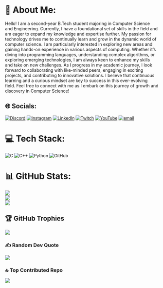 # 💫 About Me:
Hello! I am a second-year B.Tech student majoring in Computer Science and Engineering. Currently, I have a foundational set of skills in the field and am eager to expand my knowledge and expertise further. My passion for technology drives me to continually learn and grow in the dynamic world of computer science. I am particularly interested in exploring new areas and gaining hands-on experience in various aspects of computing. Whether it’s diving into programming languages, understanding complex algorithms, or exploring emerging technologies, I am always keen to enhance my skills and take on new challenges. As I progress in my academic journey, I look forward to collaborating with like-minded peers, engaging in exciting projects, and contributing to innovative solutions. I believe that continuous learning and a curious mindset are key to success in this ever-evolving field. Feel free to connect with me as I embark on this journey of growth and discovery in Computer Science!


## 🌐 Socials:
[![Discord](https://img.shields.io/badge/Discord-%237289DA.svg?logo=discord&logoColor=white)](https://discord.gg/https://discord.com/invite/710697958592610315) [![Instagram](https://img.shields.io/badge/Instagram-%23E4405F.svg?logo=Instagram&logoColor=white)](https://instagram.com/knightwing_7) [![LinkedIn](https://img.shields.io/badge/LinkedIn-%230077B5.svg?logo=linkedin&logoColor=white)](https://linkedin.com/in/pratham-arun-814a8531a) [![Twitch](https://img.shields.io/badge/Twitch-%239146FF.svg?logo=Twitch&logoColor=white)](https://twitch.tv/prathamarun7) [![YouTube](https://img.shields.io/badge/YouTube-%23FF0000.svg?logo=YouTube&logoColor=white)](https://youtube.com/@knightwing_7) [![email](https://img.shields.io/badge/Email-D14836?logo=gmail&logoColor=white)](mailto:prathamarun7@gmail.com) 

# 💻 Tech Stack:
![C](https://img.shields.io/badge/c-%2300599C.svg?style=for-the-badge&logo=c&logoColor=white) ![C++](https://img.shields.io/badge/c++-%2300599C.svg?style=for-the-badge&logo=c%2B%2B&logoColor=white) ![Python](https://img.shields.io/badge/python-3670A0?style=for-the-badge&logo=python&logoColor=ffdd54) ![GitHub](https://img.shields.io/badge/github-%23121011.svg?style=for-the-badge&logo=github&logoColor=white)
# 📊 GitHub Stats:
![](https://github-readme-stats.vercel.app/api?username=Pratham-Arun&theme=neon&hide_border=false&include_all_commits=true&count_private=true)<br/>
![](https://nirzak-streak-stats.vercel.app/?user=Pratham-Arun&theme=neon&hide_border=false)<br/>
![](https://github-readme-stats.vercel.app/api/top-langs/?username=Pratham-Arun&theme=neon&hide_border=false&include_all_commits=true&count_private=true&layout=compact)

## 🏆 GitHub Trophies
![](https://github-profile-trophy.vercel.app/?username=Pratham-Arun&theme=radical&no-frame=false&no-bg=false&margin-w=4)

### ✍️ Random Dev Quote
![](https://quotes-github-readme.vercel.app/api?type=horizontal&theme=radical)

### 🔝 Top Contributed Repo
![](https://github-contributor-stats.vercel.app/api?username=Pratham-Arun&limit=5&theme=neon&combine_all_yearly_contributions=true)

<!-- Proudly created with GPRM ( https://gprm.itsvg.in ) -->
